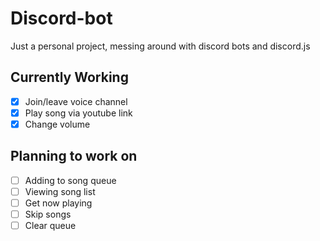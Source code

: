 # Discord-bot
Just a personal project, messing around with discord bots and discord.js

## Currently Working
- [x] Join/leave voice channel
- [x] Play song via youtube link
- [x] Change volume

## Planning to work on
- [ ] Adding to song queue
- [ ] Viewing song list
- [ ] Get now playing
- [ ] Skip songs
- [ ] Clear queue
